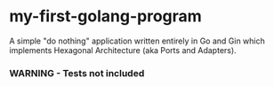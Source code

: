 # my-first-golang-program

A simple "do nothing" application written entirely in Go and Gin which implements Hexagonal Architecture (aka Ports and Adapters).

### WARNING - Tests not included
